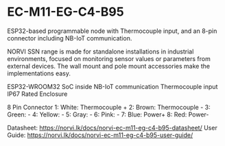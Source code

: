 # EC-M11-EG-C4-B95
 ESP32-based programmable node with Thermocouple input, and an 8-pin connector including NB-IoT communication.

NORVI SSN range is made for standalone installations in industrial environments, focused on monitoring sensor values or parameters from external devices. 
The wall mount and pole mount accessories make the implementations easy.

ESP32-WROOM32 SoC inside
NB-IoT communication
Thermocouple input
IP67 Rated Enclosure

8 Pin Connector
1:   White:   Thermocouple +
2:   Brown:   Thermocouple -
3:   Green:   -
4:   Yellow:  -
5:   Gray:    -
6:   Pink:    -
7:   Blue:    Power+
8:   Red:     Power-

Datasheet:   https://norvi.lk/docs/norvi-ec-m11-eg-c4-b95-datasheet/
User Guide:  https://norvi.lk/docs/norvi-ec-m11-eg-c4-b95-user-guide/
